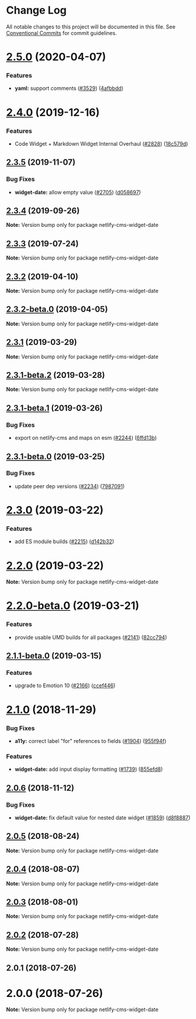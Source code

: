 # Change Log

All notable changes to this project will be documented in this file.
See [Conventional Commits](https://conventionalcommits.org) for commit guidelines.

# [2.5.0](https://github.com/netlify/netlify-cms/tree/master/packages/netlify-cms-widget-date/compare/netlify-cms-widget-date@2.4.0...netlify-cms-widget-date@2.5.0) (2020-04-07)


### Features

* **yaml:** support comments ([#3529](https://github.com/netlify/netlify-cms/tree/master/packages/netlify-cms-widget-date/issues/3529)) ([4afbbdd](https://github.com/netlify/netlify-cms/tree/master/packages/netlify-cms-widget-date/commit/4afbbdd8a99241d239f28c5be544bb0ca77e345b))





# [2.4.0](https://github.com/netlify/netlify-cms/tree/master/packages/netlify-cms-widget-date/compare/netlify-cms-widget-date@2.3.5...netlify-cms-widget-date@2.4.0) (2019-12-16)


### Features

* Code Widget + Markdown Widget Internal Overhaul ([#2828](https://github.com/netlify/netlify-cms/tree/master/packages/netlify-cms-widget-date/issues/2828)) ([18c579d](https://github.com/netlify/netlify-cms/tree/master/packages/netlify-cms-widget-date/commit/18c579d0e9f0ff71ed8c52f5c66f2309259af054))





## [2.3.5](https://github.com/netlify/netlify-cms/tree/master/packages/netlify-cms-widget-date/compare/netlify-cms-widget-date@2.3.4...netlify-cms-widget-date@2.3.5) (2019-11-07)


### Bug Fixes

* **widget-date:** allow empty value ([#2705](https://github.com/netlify/netlify-cms/tree/master/packages/netlify-cms-widget-date/issues/2705)) ([d058697](https://github.com/netlify/netlify-cms/tree/master/packages/netlify-cms-widget-date/commit/d0586976443c4255ba122fba33bbe045069fc461))





## [2.3.4](https://github.com/netlify/netlify-cms/tree/master/packages/netlify-cms-widget-date/compare/netlify-cms-widget-date@2.3.3...netlify-cms-widget-date@2.3.4) (2019-09-26)

**Note:** Version bump only for package netlify-cms-widget-date





## [2.3.3](https://github.com/netlify/netlify-cms/tree/master/packages/netlify-cms-widget-date/compare/netlify-cms-widget-date@2.3.2...netlify-cms-widget-date@2.3.3) (2019-07-24)

**Note:** Version bump only for package netlify-cms-widget-date





## [2.3.2](https://github.com/netlify/netlify-cms/tree/master/packages/netlify-cms-widget-date/compare/netlify-cms-widget-date@2.3.2-beta.0...netlify-cms-widget-date@2.3.2) (2019-04-10)

**Note:** Version bump only for package netlify-cms-widget-date





## [2.3.2-beta.0](https://github.com/netlify/netlify-cms/tree/master/packages/netlify-cms-widget-date/compare/netlify-cms-widget-date@2.3.1...netlify-cms-widget-date@2.3.2-beta.0) (2019-04-05)

**Note:** Version bump only for package netlify-cms-widget-date





## [2.3.1](https://github.com/netlify/netlify-cms/tree/master/packages/netlify-cms-widget-date/compare/netlify-cms-widget-date@2.3.1-beta.2...netlify-cms-widget-date@2.3.1) (2019-03-29)

**Note:** Version bump only for package netlify-cms-widget-date





## [2.3.1-beta.2](https://github.com/netlify/netlify-cms/tree/master/packages/netlify-cms-widget-date/compare/netlify-cms-widget-date@2.3.1-beta.1...netlify-cms-widget-date@2.3.1-beta.2) (2019-03-28)

**Note:** Version bump only for package netlify-cms-widget-date





## [2.3.1-beta.1](https://github.com/netlify/netlify-cms/tree/master/packages/netlify-cms-widget-date/compare/netlify-cms-widget-date@2.3.1-beta.0...netlify-cms-widget-date@2.3.1-beta.1) (2019-03-26)


### Bug Fixes

* export on netlify-cms and maps on esm ([#2244](https://github.com/netlify/netlify-cms/tree/master/packages/netlify-cms-widget-date/issues/2244)) ([6ffd13b](https://github.com/netlify/netlify-cms/tree/master/packages/netlify-cms-widget-date/commit/6ffd13b))





## [2.3.1-beta.0](https://github.com/netlify/netlify-cms/tree/master/packages/netlify-cms-widget-date/compare/netlify-cms-widget-date@2.3.0...netlify-cms-widget-date@2.3.1-beta.0) (2019-03-25)


### Bug Fixes

* update peer dep versions ([#2234](https://github.com/netlify/netlify-cms/tree/master/packages/netlify-cms-widget-date/issues/2234)) ([7987091](https://github.com/netlify/netlify-cms/tree/master/packages/netlify-cms-widget-date/commit/7987091))





# [2.3.0](https://github.com/netlify/netlify-cms/tree/master/packages/netlify-cms-widget-date/compare/netlify-cms-widget-date@2.2.0...netlify-cms-widget-date@2.3.0) (2019-03-22)


### Features

* add ES module builds ([#2215](https://github.com/netlify/netlify-cms/tree/master/packages/netlify-cms-widget-date/issues/2215)) ([d142b32](https://github.com/netlify/netlify-cms/tree/master/packages/netlify-cms-widget-date/commit/d142b32))





# [2.2.0](https://github.com/netlify/netlify-cms/tree/master/packages/netlify-cms-widget-date/compare/netlify-cms-widget-date@2.2.0-beta.0...netlify-cms-widget-date@2.2.0) (2019-03-22)

**Note:** Version bump only for package netlify-cms-widget-date





# [2.2.0-beta.0](https://github.com/netlify/netlify-cms/tree/master/packages/netlify-cms-widget-date/compare/netlify-cms-widget-date@2.1.1-beta.0...netlify-cms-widget-date@2.2.0-beta.0) (2019-03-21)


### Features

* provide usable UMD builds for all packages ([#2141](https://github.com/netlify/netlify-cms/tree/master/packages/netlify-cms-widget-date/issues/2141)) ([82cc794](https://github.com/netlify/netlify-cms/tree/master/packages/netlify-cms-widget-date/commit/82cc794))





## [2.1.1-beta.0](https://github.com/netlify/netlify-cms/tree/master/packages/netlify-cms-widget-date/compare/netlify-cms-widget-date@2.1.0...netlify-cms-widget-date@2.1.1-beta.0) (2019-03-15)


### Features

* upgrade to Emotion 10 ([#2166](https://github.com/netlify/netlify-cms/tree/master/packages/netlify-cms-widget-date/issues/2166)) ([ccef446](https://github.com/netlify/netlify-cms/tree/master/packages/netlify-cms-widget-date/commit/ccef446))





# [2.1.0](https://github.com/netlify/netlify-cms/tree/master/packages/netlify-cms-widget-date/compare/netlify-cms-widget-date@2.0.6...netlify-cms-widget-date@2.1.0) (2018-11-29)


### Bug Fixes

* **a11y:** correct label "for" references to fields ([#1904](https://github.com/netlify/netlify-cms/tree/master/packages/netlify-cms-widget-date/issues/1904)) ([955f94f](https://github.com/netlify/netlify-cms/tree/master/packages/netlify-cms-widget-date/commit/955f94f))


### Features

* **widget-date:** add input display formatting ([#1739](https://github.com/netlify/netlify-cms/tree/master/packages/netlify-cms-widget-date/issues/1739)) ([855efd8](https://github.com/netlify/netlify-cms/tree/master/packages/netlify-cms-widget-date/commit/855efd8))





## [2.0.6](https://github.com/netlify/netlify-cms/tree/master/packages/netlify-cms-widget-date/compare/netlify-cms-widget-date@2.0.5...netlify-cms-widget-date@2.0.6) (2018-11-12)


### Bug Fixes

* **widget-date:** fix default value for nested date widget ([#1859](https://github.com/netlify/netlify-cms/tree/master/packages/netlify-cms-widget-date/issues/1859)) ([d8f8887](https://github.com/netlify/netlify-cms/tree/master/packages/netlify-cms-widget-date/commit/d8f8887))





<a name="2.0.5"></a>
## [2.0.5](https://github.com/netlify/netlify-cms/tree/master/packages/netlify-cms-widget-date/compare/netlify-cms-widget-date@2.0.4...netlify-cms-widget-date@2.0.5) (2018-08-24)




**Note:** Version bump only for package netlify-cms-widget-date

<a name="2.0.4"></a>
## [2.0.4](https://github.com/netlify/netlify-cms/tree/master/packages/netlify-cms-widget-date/compare/netlify-cms-widget-date@2.0.3...netlify-cms-widget-date@2.0.4) (2018-08-07)




**Note:** Version bump only for package netlify-cms-widget-date

<a name="2.0.3"></a>
## [2.0.3](https://github.com/netlify/netlify-cms/tree/master/packages/netlify-cms-widget-date/compare/netlify-cms-widget-date@2.0.2...netlify-cms-widget-date@2.0.3) (2018-08-01)




**Note:** Version bump only for package netlify-cms-widget-date

<a name="2.0.2"></a>
## [2.0.2](https://github.com/netlify/netlify-cms/tree/master/packages/netlify-cms-widget-date/compare/netlify-cms-widget-date@2.0.1...netlify-cms-widget-date@2.0.2) (2018-07-28)




**Note:** Version bump only for package netlify-cms-widget-date

<a name="2.0.1"></a>
## 2.0.1 (2018-07-26)



<a name="2.0.0"></a>
# 2.0.0 (2018-07-26)




**Note:** Version bump only for package netlify-cms-widget-date
